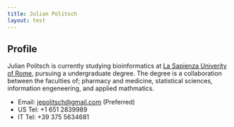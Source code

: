 ```yaml
---
title: Julian Politsch
layout: test
---
```


## Profile

Julian Politsch is currently studying bioinformatics at [La Sapienza Univerity of Rome](https://www.uniroma1.it/en/), pursuing a undergraduate degree. The degree is a collaboration between the faculties of; pharmacy and medicine, statistical sciences, information engeneering, and applied mathmatics.

* Email: [jepolitsch@gmail.com](mailto:jepolitsch@gmail.com) (Preferred)
* US Tel: +1 651 2839989
* IT Tel: +39 375 5634681
